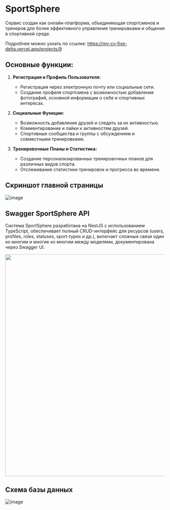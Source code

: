 # SportSphere

Сервис создан как онлайн-платформа, объединяющая спортсменов и тренеров для более эффективного управления тренировками и общения в спортивной среде.

Подробнее можно узнать по ссылке: https://my-cv-five-delta.vercel.app/projects/9

## Основные функции:

1. **Регистрация и Профиль Пользователя:**
   - Регистрация через электронную почту или социальные сети.
   - Создание профиля спортсмена с возможностью добавления фотографий, основной информации о себе и спортивных интересах.

2. **Социальные Функции:**
   - Возможность добавления друзей и следить за их активностью.
   - Комментирование и лайки к активностям друзей.
   - Спортивные сообщества и группы с обсуждением и совместными тренировками.

3. **Тренировочные Планы и Статистика:**
   - Создание персонализированных тренировочных планов для различных видов спорта.
   - Отслеживание статистики тренировок и прогресса во времени.

## Скриншот главной страницы
![image](https://github.com/user-attachments/assets/c4ea684d-10cb-4911-8f0c-2a6a0552eab0)

## Swagger SportSphere API
Система SportSphere разработана на NestJS с использованием TypeScript, обеспечивает полный CRUD-интерфейс для ресурсов (users, profiles, roles, statuses, sport-types и др.), включает сложные связи один ко многим и многие ко многим между моделями, документирована через Swagger UI.

<img src="https://github.com/user-attachments/assets/02ee0255-0e9b-47a3-b013-86ee749fef0c" width="700" />

## Схема базы данных
![image](https://github.com/user-attachments/assets/f7712a87-e896-4f8c-94b9-cb463ac2c24c)

